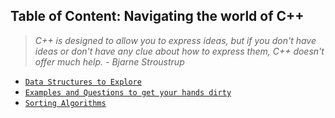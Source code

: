 ## Table of Content: Navigating the world of C++

> *C++ is designed to allow you to express ideas, but if you don't have ideas or don't have any clue about how to express them, C++ doesn't offer much help.*
> *- Bjarne Stroustrup*

* [`Data Structures to Explore`](https://github.com/studentdevelops/Codes/tree/8a80bf27d143401eef058d0dd168f5d444b19a2e/PythonCodingQuestions/Data%20Structures)
* [`Examples and Questions to get your hands dirty`](https://github.com/studentdevelops/Codes/tree/8a80bf27d143401eef058d0dd168f5d444b19a2e/PythonCodingQuestions/Questions)
* [`Sorting Algorithms`](https://github.com/studentdevelops/Codes/tree/8a80bf27d143401eef058d0dd168f5d444b19a2e/PythonCodingQuestions/Sorting)
